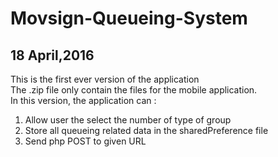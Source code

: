 <h1>Movsign-Queueing-System</h1>
<h2>18 April,2016</h2>

This is the first ever version of the application</br>
The .zip file only contain the files for the mobile application.</br>
In this version, the application can :</br>
  1. Allow user the select the number of type of group</br>
  2. Store all queueing related data in the sharedPreference file</br>
  3. Send php POST to given URL</br>

